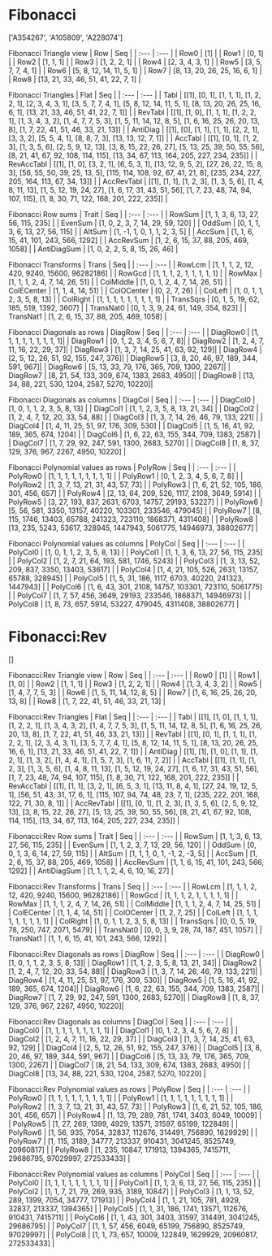 # Fibonacci
['A354267', 'A105809', 'A228074']

Fibonacci Triangle view
|  Row   |  Seq   |
| :---   |  :---  |
| Row0 | [1] |
| Row1 | [0, 1] |
| Row2 | [1, 1, 1] |
| Row3 | [1, 2, 2, 1] |
| Row4 | [2, 3, 4, 3, 1] |
| Row5 | [3, 5, 7, 7, 4, 1] |
| Row6 | [5, 8, 12, 14, 11, 5, 1] |
| Row7 | [8, 13, 20, 26, 25, 16, 6, 1] |
| Row8 | [13, 21, 33, 46, 51, 41, 22, 7, 1] |

Fibonacci Triangles
| Flat       |  Seq  |
| :---       | :---  |
| Tabl       | [[1], [0, 1], [1, 1, 1], [1, 2, 2, 1], [2, 3, 4, 3, 1], [3, 5, 7, 7, 4, 1], [5, 8, 12, 14, 11, 5, 1], [8, 13, 20, 26, 25, 16, 6, 1], [13, 21, 33, 46, 51, 41, 22, 7, 1]] |
| RevTabl    | [[1], [1, 0], [1, 1, 1], [1, 2, 2, 1], [1, 3, 4, 3, 2], [1, 4, 7, 7, 5, 3], [1, 5, 11, 14, 12, 8, 5], [1, 6, 16, 25, 26, 20, 13, 8], [1, 7, 22, 41, 51, 46, 33, 21, 13]] |
| AntiDiag   | [[1], [0], [1, 1], [1, 1], [2, 2, 1], [3, 3, 2], [5, 5, 4, 1], [8, 8, 7, 3], [13, 13, 12, 7, 1]] |
| AccTabl    | [[1], [0, 1], [1, 2, 3], [1, 3, 5, 6], [2, 5, 9, 12, 13], [3, 8, 15, 22, 26, 27], [5, 13, 25, 39, 50, 55, 56], [8, 21, 41, 67, 92, 108, 114, 115], [13, 34, 67, 113, 164, 205, 227, 234, 235]] |
| RevAccTabl | [[1], [1, 0], [3, 2, 1], [6, 5, 3, 1], [13, 12, 9, 5, 2], [27, 26, 22, 15, 8, 3], [56, 55, 50, 39, 25, 13, 5], [115, 114, 108, 92, 67, 41, 21, 8], [235, 234, 227, 205, 164, 113, 67, 34, 13]] |
| AccRevTabl | [[1], [1, 1], [1, 2, 3], [1, 3, 5, 6], [1, 4, 8, 11, 13], [1, 5, 12, 19, 24, 27], [1, 6, 17, 31, 43, 51, 56], [1, 7, 23, 48, 74, 94, 107, 115], [1, 8, 30, 71, 122, 168, 201, 222, 235]] |

Fibonacci Row sums
| Trait        |   Seq  |
| :---         |  :---  |
| RowSum       | [1, 1, 3, 6, 13, 27, 56, 115, 235] |
| EvenSum      | [1, 0, 2, 3, 7, 14, 29, 59, 120] |
| OddSum       | [0, 1, 1, 3, 6, 13, 27, 56, 115] |
| AltSum       | [1, -1, 1, 0, 1, 1, 2, 3, 5] |
| AccSum       | [1, 1, 6, 15, 41, 101, 243, 566, 1292] |
| AccRevSum    | [1, 2, 6, 15, 37, 88, 205, 469, 1058] |
| AntiDiagSum  | [1, 0, 2, 2, 5, 8, 15, 26, 46] |

Fibonacci Transforms
| Trans      |   Seq  |
| :---       |  :---  |
| RowLcm     | [1, 1, 1, 2, 12, 420, 9240, 15600, 96282186] |
| RowGcd     | [1, 1, 1, 2, 1, 1, 1, 1, 1] |
| RowMax     | [1, 1, 1, 2, 4, 7, 14, 26, 51] |
| ColMiddle  | [1, 0, 1, 2, 4, 7, 14, 26, 51] |
| ColECenter | [1, 1, 4, 14, 51] |
| ColOCenter | [0, 2, 7, 26] |
| ColLeft    | [1, 0, 1, 1, 2, 3, 5, 8, 13] |
| ColRight   | [1, 1, 1, 1, 1, 1, 1, 1, 1] |
| TransSqrs  | [0, 1, 5, 19, 62, 185, 519, 1392, 3607] |
| TransNat0  | [0, 1, 3, 9, 24, 61, 149, 354, 823] |
| TransNat1  | [1, 2, 6, 15, 37, 88, 205, 469, 1058] |

Fibonacci Diagonals as rows
| DiagRow  |   Seq  |
| :---     |  :---  |
| DiagRow0 | [1, 1, 1, 1, 1, 1, 1, 1, 1]|
| DiagRow1 | [0, 1, 2, 3, 4, 5, 6, 7, 8]|
| DiagRow2 | [1, 2, 4, 7, 11, 16, 22, 29, 37]|
| DiagRow3 | [1, 3, 7, 14, 25, 41, 63, 92, 129]|
| DiagRow4 | [2, 5, 12, 26, 51, 92, 155, 247, 376]|
| DiagRow5 | [3, 8, 20, 46, 97, 189, 344, 591, 967]|
| DiagRow6 | [5, 13, 33, 79, 176, 365, 709, 1300, 2267]|
| DiagRow7 | [8, 21, 54, 133, 309, 674, 1383, 2683, 4950]|
| DiagRow8 | [13, 34, 88, 221, 530, 1204, 2587, 5270, 10220]|

Fibonacci Diagonals as columns
| DiagCol  |   Seq  |
| :---     |  :---  |
| DiagCol0 | [1, 0, 1, 1, 2, 3, 5, 8, 13] |
| DiagCol1 | [1, 1, 2, 3, 5, 8, 13, 21, 34] |
| DiagCol2 | [1, 2, 4, 7, 12, 20, 33, 54, 88] |
| DiagCol3 | [1, 3, 7, 14, 26, 46, 79, 133, 221] |
| DiagCol4 | [1, 4, 11, 25, 51, 97, 176, 309, 530] |
| DiagCol5 | [1, 5, 16, 41, 92, 189, 365, 674, 1204] |
| DiagCol6 | [1, 6, 22, 63, 155, 344, 709, 1383, 2587] |
| DiagCol7 | [1, 7, 29, 92, 247, 591, 1300, 2683, 5270] |
| DiagCol8 | [1, 8, 37, 129, 376, 967, 2267, 4950, 10220] |

Fibonacci Polynomial values as rows
| PolyRow  |   Seq  |
| :---     |  :---  |
| PolyRow0 | [1, 1, 1, 1, 1, 1, 1, 1, 1] |
| PolyRow1 | [0, 1, 2, 3, 4, 5, 6, 7, 8] |
| PolyRow2 | [1, 3, 7, 13, 21, 31, 43, 57, 73] |
| PolyRow3 | [1, 6, 21, 52, 105, 186, 301, 456, 657] |
| PolyRow4 | [2, 13, 64, 209, 526, 1117, 2108, 3649, 5914] |
| PolyRow5 | [3, 27, 193, 837, 2631, 6703, 14757, 29193, 53227] |
| PolyRow6 | [5, 56, 581, 3350, 13157, 40220, 103301, 233546, 479045] |
| PolyRow7 | [8, 115, 1746, 13403, 65788, 241323, 723110, 1868371, 4311408] |
| PolyRow8 | [13, 235, 5243, 53617, 328945, 1447943, 5061775, 14946973, 38802677] |

Fibonacci Polynomial values as columns
| PolyCol  |   Seq  |
| :---     |  :---  |
| PolyCol0 | [1, 0, 1, 1, 2, 3, 5, 8, 13] |
| PolyCol1 | [1, 1, 3, 6, 13, 27, 56, 115, 235] |
| PolyCol2 | [1, 2, 7, 21, 64, 193, 581, 1746, 5243] |
| PolyCol3 | [1, 3, 13, 52, 209, 837, 3350, 13403, 53617] |
| PolyCol4 | [1, 4, 21, 105, 526, 2631, 13157, 65788, 328945] |
| PolyCol5 | [1, 5, 31, 186, 1117, 6703, 40220, 241323, 1447943] |
| PolyCol6 | [1, 6, 43, 301, 2108, 14757, 103301, 723110, 5061775] |
| PolyCol7 | [1, 7, 57, 456, 3649, 29193, 233546, 1868371, 14946973] |
| PolyCol8 | [1, 8, 73, 657, 5914, 53227, 479045, 4311408, 38802677] |

# Fibonacci:Rev
[]

Fibonacci:Rev Triangle view
|  Row   |  Seq   |
| :---   |  :---  |
| Row0 | [1] |
| Row1 | [1, 0] |
| Row2 | [1, 1, 1] |
| Row3 | [1, 2, 2, 1] |
| Row4 | [1, 3, 4, 3, 2] |
| Row5 | [1, 4, 7, 7, 5, 3] |
| Row6 | [1, 5, 11, 14, 12, 8, 5] |
| Row7 | [1, 6, 16, 25, 26, 20, 13, 8] |
| Row8 | [1, 7, 22, 41, 51, 46, 33, 21, 13] |

Fibonacci:Rev Triangles
| Flat       |  Seq  |
| :---       | :---  |
| Tabl       | [[1], [1, 0], [1, 1, 1], [1, 2, 2, 1], [1, 3, 4, 3, 2], [1, 4, 7, 7, 5, 3], [1, 5, 11, 14, 12, 8, 5], [1, 6, 16, 25, 26, 20, 13, 8], [1, 7, 22, 41, 51, 46, 33, 21, 13]] |
| RevTabl    | [[1], [0, 1], [1, 1, 1], [1, 2, 2, 1], [2, 3, 4, 3, 1], [3, 5, 7, 7, 4, 1], [5, 8, 12, 14, 11, 5, 1], [8, 13, 20, 26, 25, 16, 6, 1], [13, 21, 33, 46, 51, 41, 22, 7, 1]] |
| AntiDiag   | [[1], [1], [1, 0], [1, 1], [1, 2, 1], [1, 3, 2], [1, 4, 4, 1], [1, 5, 7, 3], [1, 6, 11, 7, 2]] |
| AccTabl    | [[1], [1, 1], [1, 2, 3], [1, 3, 5, 6], [1, 4, 8, 11, 13], [1, 5, 12, 19, 24, 27], [1, 6, 17, 31, 43, 51, 56], [1, 7, 23, 48, 74, 94, 107, 115], [1, 8, 30, 71, 122, 168, 201, 222, 235]] |
| RevAccTabl | [[1], [1, 1], [3, 2, 1], [6, 5, 3, 1], [13, 11, 8, 4, 1], [27, 24, 19, 12, 5, 1], [56, 51, 43, 31, 17, 6, 1], [115, 107, 94, 74, 48, 23, 7, 1], [235, 222, 201, 168, 122, 71, 30, 8, 1]] |
| AccRevTabl | [[1], [0, 1], [1, 2, 3], [1, 3, 5, 6], [2, 5, 9, 12, 13], [3, 8, 15, 22, 26, 27], [5, 13, 25, 39, 50, 55, 56], [8, 21, 41, 67, 92, 108, 114, 115], [13, 34, 67, 113, 164, 205, 227, 234, 235]] |

Fibonacci:Rev Row sums
| Trait        |   Seq  |
| :---         |  :---  |
| RowSum       | [1, 1, 3, 6, 13, 27, 56, 115, 235] |
| EvenSum      | [1, 1, 2, 3, 7, 13, 29, 56, 120] |
| OddSum       | [0, 0, 1, 3, 6, 14, 27, 59, 115] |
| AltSum       | [1, 1, 1, 0, 1, -1, 2, -3, 5] |
| AccSum       | [1, 2, 6, 15, 37, 88, 205, 469, 1058] |
| AccRevSum    | [1, 1, 6, 15, 41, 101, 243, 566, 1292] |
| AntiDiagSum  | [1, 1, 1, 2, 4, 6, 10, 16, 27] |

Fibonacci:Rev Transforms
| Trans      |   Seq  |
| :---       |  :---  |
| RowLcm     | [1, 1, 1, 2, 12, 420, 9240, 15600, 96282186] |
| RowGcd     | [1, 1, 1, 2, 1, 1, 1, 1, 1] |
| RowMax     | [1, 1, 1, 2, 4, 7, 14, 26, 51] |
| ColMiddle  | [1, 1, 1, 2, 4, 7, 14, 25, 51] |
| ColECenter | [1, 1, 4, 14, 51] |
| ColOCenter | [1, 2, 7, 25] |
| ColLeft    | [1, 1, 1, 1, 1, 1, 1, 1, 1] |
| ColRight   | [1, 0, 1, 1, 2, 3, 5, 8, 13] |
| TransSqrs  | [0, 0, 5, 19, 78, 250, 747, 2071, 5479] |
| TransNat0  | [0, 0, 3, 9, 28, 74, 187, 451, 1057] |
| TransNat1  | [1, 1, 6, 15, 41, 101, 243, 566, 1292] |

Fibonacci:Rev Diagonals as rows
| DiagRow  |   Seq  |
| :---     |  :---  |
| DiagRow0 | [1, 0, 1, 1, 2, 3, 5, 8, 13]|
| DiagRow1 | [1, 1, 2, 3, 5, 8, 13, 21, 34]|
| DiagRow2 | [1, 2, 4, 7, 12, 20, 33, 54, 88]|
| DiagRow3 | [1, 3, 7, 14, 26, 46, 79, 133, 221]|
| DiagRow4 | [1, 4, 11, 25, 51, 97, 176, 309, 530]|
| DiagRow5 | [1, 5, 16, 41, 92, 189, 365, 674, 1204]|
| DiagRow6 | [1, 6, 22, 63, 155, 344, 709, 1383, 2587]|
| DiagRow7 | [1, 7, 29, 92, 247, 591, 1300, 2683, 5270]|
| DiagRow8 | [1, 8, 37, 129, 376, 967, 2267, 4950, 10220]|

Fibonacci:Rev Diagonals as columns
| DiagCol  |   Seq  |
| :---     |  :---  |
| DiagCol0 | [1, 1, 1, 1, 1, 1, 1, 1, 1] |
| DiagCol1 | [0, 1, 2, 3, 4, 5, 6, 7, 8] |
| DiagCol2 | [1, 2, 4, 7, 11, 16, 22, 29, 37] |
| DiagCol3 | [1, 3, 7, 14, 25, 41, 63, 92, 129] |
| DiagCol4 | [2, 5, 12, 26, 51, 92, 155, 247, 376] |
| DiagCol5 | [3, 8, 20, 46, 97, 189, 344, 591, 967] |
| DiagCol6 | [5, 13, 33, 79, 176, 365, 709, 1300, 2267] |
| DiagCol7 | [8, 21, 54, 133, 309, 674, 1383, 2683, 4950] |
| DiagCol8 | [13, 34, 88, 221, 530, 1204, 2587, 5270, 10220] |

Fibonacci:Rev Polynomial values as rows
| PolyRow  |   Seq  |
| :---     |  :---  |
| PolyRow0 | [1, 1, 1, 1, 1, 1, 1, 1, 1] |
| PolyRow1 | [1, 1, 1, 1, 1, 1, 1, 1, 1] |
| PolyRow2 | [1, 3, 7, 13, 21, 31, 43, 57, 73] |
| PolyRow3 | [1, 6, 21, 52, 105, 186, 301, 456, 657] |
| PolyRow4 | [1, 13, 79, 289, 781, 1741, 3403, 6049, 10009] |
| PolyRow5 | [1, 27, 269, 1399, 4929, 13571, 31597, 65199, 122849] |
| PolyRow6 | [1, 56, 935, 7054, 32837, 112676, 314491, 756890, 1629929] |
| PolyRow7 | [1, 115, 3189, 34777, 213337, 910431, 3041245, 8525749, 20960817] |
| PolyRow8 | [1, 235, 10847, 171913, 1394365, 7415711, 29686795, 97029997, 272533433] |

Fibonacci:Rev Polynomial values as columns
| PolyCol  |   Seq  |
| :---     |  :---  |
| PolyCol0 | [1, 1, 1, 1, 1, 1, 1, 1, 1] |
| PolyCol1 | [1, 1, 3, 6, 13, 27, 56, 115, 235] |
| PolyCol2 | [1, 1, 7, 21, 79, 269, 935, 3189, 10847] |
| PolyCol3 | [1, 1, 13, 52, 289, 1399, 7054, 34777, 171913] |
| PolyCol4 | [1, 1, 21, 105, 781, 4929, 32837, 213337, 1394365] |
| PolyCol5 | [1, 1, 31, 186, 1741, 13571, 112676, 910431, 7415711] |
| PolyCol6 | [1, 1, 43, 301, 3403, 31597, 314491, 3041245, 29686795] |
| PolyCol7 | [1, 1, 57, 456, 6049, 65199, 756890, 8525749, 97029997] |
| PolyCol8 | [1, 1, 73, 657, 10009, 122849, 1629929, 20960817, 272533433] |

